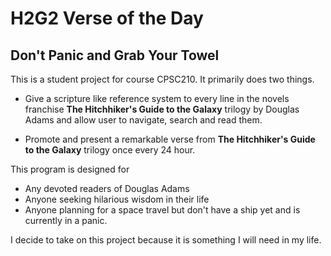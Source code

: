# H2G2 Verse of the Day

## Don't Panic and Grab Your Towel

This is a student project for course CPSC210. It primarily 
does two things. 

- Give a scripture like reference system to every line in
the novels franchise **The Hitchhiker's Guide to the Galaxy**
trilogy by Douglas Adams and allow user to navigate, 
search and read them.

- Promote and present a remarkable verse from **The 
Hitchhiker's Guide to the Galaxy** trilogy once every 24 hour.

This program is designed for 
- Any devoted readers of Douglas Adams
- Anyone seeking hilarious wisdom in their life
- Anyone planning for a space travel but don't have a ship yet
and is currently in a panic.

I decide to take on this project because it is something I will need
in my life.


